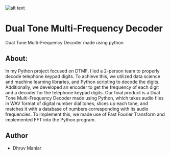 ![alt text](https://github.com/Dhruvbam/Dual-Tone-Multi-Frequency-Decoder/blob/main/dtmf.jpg)
# Dual Tone Multi-Frequency Decoder
Dual Tone Multi-Frequency Decoder made using python

## About:
In my Python project focused on DTMF, I led a 2-person team to properly decode telephone keypad digits. To achieve this, we utilized data science and machine learning libraries, and Python scripting to decode the digits. Additionally, we developed an encoder to get the frequency of each digit and a decoder for the telephone keypad digits. Our final product is a Dual Tone Multi-Frequency Decoder made using Python, which takes audio files in WAV format of digital number dial tones, slices up each tone, and matches it with a database of numbers corresponding with its audio frequencies. To implement this, we made use of Fast Fourier Transform and implemented FFT into the Python program.

## Author
* Dhruv Maniar
